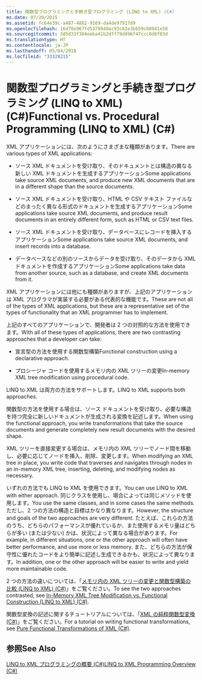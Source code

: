 ```yaml
---
title: 関数型プログラミングと手続き型プログラミング (LINQ to XML) (C#)
ms.date: 07/20/2015
ms.assetid: fc64e39c-a487-4882-9169-da4de97917d9
ms.openlocfilehash: 16d78e967fd5379940ac93c82e3bb59c60941e58
ms.sourcegitcommit: 3d5d33f384eeba41b2dff79d096f47ccc8d8f03d
ms.translationtype: HT
ms.contentlocale: ja-JP
ms.lasthandoff: 05/04/2018
ms.locfileid: "33328215"
---
```

# <a name="functional-vs-procedural-programming-linq-to-xml-c"></a><span data-ttu-id="c557b-102">関数型プログラミングと手続き型プログラミング (LINQ to XML) (C#)</span><span class="sxs-lookup"><span data-stu-id="c557b-102">Functional vs. Procedural Programming (LINQ to XML) (C#)</span></span>
<span data-ttu-id="c557b-103">XML アプリケーションには、次のようにさまざまな種類があります。</span><span class="sxs-lookup"><span data-stu-id="c557b-103">There are various types of XML applications:</span></span>  
  
-   <span data-ttu-id="c557b-104">ソース XML ドキュメントを受け取り、そのドキュメントとは構造の異なる新しい XML ドキュメントを生成するアプリケーション</span><span class="sxs-lookup"><span data-stu-id="c557b-104">Some applications take source XML documents, and produce new XML documents that are in a different shape than the source documents.</span></span>  
  
-   <span data-ttu-id="c557b-105">ソース XML ドキュメントを受け取り、HTML や CSV テキスト ファイルなどのまったく異なる形式のドキュメントを生成するアプリケーション</span><span class="sxs-lookup"><span data-stu-id="c557b-105">Some applications take source XML documents, and produce result documents in an entirely different form, such as HTML or CSV text files.</span></span>  
  
-   <span data-ttu-id="c557b-106">ソース XML ドキュメントを受け取り、データベースにレコードを挿入するアプリケーション</span><span class="sxs-lookup"><span data-stu-id="c557b-106">Some applications take source XML documents, and insert records into a database.</span></span>  
  
-   <span data-ttu-id="c557b-107">データベースなどの別のソースからデータを受け取り、そのデータから XML ドキュメントを作成するアプリケーション</span><span class="sxs-lookup"><span data-stu-id="c557b-107">Some applications take data from another source, such as a database, and create XML documents from it.</span></span>  
  
 <span data-ttu-id="c557b-108">XML アプリケーションには他にも種類がありますが、上記のアプリケーションは XML プログラマが実装する必要がある代表的な機能です。</span><span class="sxs-lookup"><span data-stu-id="c557b-108">These are not all of the types of XML applications, but these are a representative set of the types of functionality that an XML programmer has to implement.</span></span>  
  
 <span data-ttu-id="c557b-109">上記のすべてのアプリケーションで、開発者は 2 つの対照的な方法を使用できます。</span><span class="sxs-lookup"><span data-stu-id="c557b-109">With all of these types of applications, there are two contrasting approaches that a developer can take:</span></span>  
  
-   <span data-ttu-id="c557b-110">宣言型の方法を使用する関数型構築</span><span class="sxs-lookup"><span data-stu-id="c557b-110">Functional construction using a declarative approach.</span></span>  
  
-   <span data-ttu-id="c557b-111">プロシージャ コードを使用するメモリ内の XML ツリーの変更</span><span class="sxs-lookup"><span data-stu-id="c557b-111">In-memory XML tree modification using procedural code.</span></span>  
  
 <span data-ttu-id="c557b-112">LINQ to XML は両方の方法をサポートします。</span><span class="sxs-lookup"><span data-stu-id="c557b-112">LINQ to XML supports both approaches.</span></span>  
  
 <span data-ttu-id="c557b-113">関数型の方法を使用する場合は、ソース ドキュメントを受け取り、必要な構造を持つ完全に新しいドキュメントが生成される変換を記述します。</span><span class="sxs-lookup"><span data-stu-id="c557b-113">When using the functional approach, you write transformations that take the source documents and generate completely new result documents with the desired shape.</span></span>  
  
 <span data-ttu-id="c557b-114">XML ツリーを直接変更する場合は、メモリ内の XML ツリーでノード間を移動し、必要に応じてノードを挿入、削除、変更します。</span><span class="sxs-lookup"><span data-stu-id="c557b-114">When modifying an XML tree in place, you write code that traverses and navigates through nodes in an in-memory XML tree, inserting, deleting, and modifying nodes as necessary.</span></span>  
  
 <span data-ttu-id="c557b-115">いずれの方法でも LINQ to XML を使用できます。</span><span class="sxs-lookup"><span data-stu-id="c557b-115">You can use LINQ to XML with either approach.</span></span> <span data-ttu-id="c557b-116">同じクラスを使用し、場合によっては同じメソッドを使用します。</span><span class="sxs-lookup"><span data-stu-id="c557b-116">You use the same classes, and in some cases the same methods.</span></span> <span data-ttu-id="c557b-117">ただし、2 つの方法の構造と目標はかなり異なります。</span><span class="sxs-lookup"><span data-stu-id="c557b-117">However, the structure and goals of the two approaches are very different.</span></span> <span data-ttu-id="c557b-118">たとえば、これらの方法のうち、どちらのパフォーマンスが優れているか、また使用するメモリ量はどちらが多い (または少ない) かは、状況によって異なる場合があります。</span><span class="sxs-lookup"><span data-stu-id="c557b-118">For example, in different situations, one or the other approach will often have better performance, and use more or less memory.</span></span> <span data-ttu-id="c557b-119">また、どちらの方法が保守性に優れたコードをより簡単に記述し生成できるかも、状況によって異なります。</span><span class="sxs-lookup"><span data-stu-id="c557b-119">In addition, one or the other approach will be easier to write and yield more maintainable code.</span></span>  
  
 <span data-ttu-id="c557b-120">2 つの方法の違いについては、「[メモリ内の XML ツリーの変更と関数型構築の比較 (LINQ to XML) (C#)](../../../../csharp/programming-guide/concepts/linq/in-memory-xml-tree-modification-vs-functional-construction-linq-to-xml.md)」をご覧ください。</span><span class="sxs-lookup"><span data-stu-id="c557b-120">To see the two approaches contrasted, see [In-Memory XML Tree Modification vs. Functional Construction (LINQ to XML) (C#)](../../../../csharp/programming-guide/concepts/linq/in-memory-xml-tree-modification-vs-functional-construction-linq-to-xml.md).</span></span>  
  
 <span data-ttu-id="c557b-121">関数型変換の記述に関するチュートリアルについては、「[XML の純粋関数型変換 (C#)](../../../../csharp/programming-guide/concepts/linq/pure-functional-transformations-of-xml.md)」をご覧ください。</span><span class="sxs-lookup"><span data-stu-id="c557b-121">For a tutorial on writing functional transformations, see [Pure Functional Transformations of XML (C#)](../../../../csharp/programming-guide/concepts/linq/pure-functional-transformations-of-xml.md).</span></span>  
  
## <a name="see-also"></a><span data-ttu-id="c557b-122">参照</span><span class="sxs-lookup"><span data-stu-id="c557b-122">See Also</span></span>  
 [<span data-ttu-id="c557b-123">LINQ to XML プログラミングの概要 (C#)</span><span class="sxs-lookup"><span data-stu-id="c557b-123">LINQ to XML Programming Overview (C#)</span></span>](../../../../csharp/programming-guide/concepts/linq/linq-to-xml-programming-overview.md)
